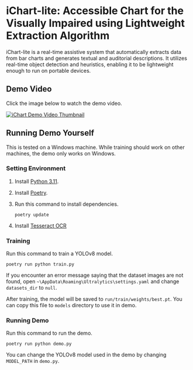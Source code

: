 # iChart-lite: Accessible Chart for the Visually Impaired using Lightweight Extraction Algorithm

iChart-lite is a real-time assistive system that automatically extracts data from bar charts and generates textual and auditorial descriptions. It utilizes real-time object detection and heuristics, enabling it to be lightweight enough to run on portable devices.

## Demo Video

Click the image below to watch the demo video.

[![iChart Demo Video Thumbnail](https://img.youtube.com/vi/jPnuxwI-Nys/0.jpg)](https://youtu.be/jPnuxwI-Nys)

## Running Demo Yourself

This is tested on a Windows machine. While training should work on other machines, the demo only works on Windows.

### Setting Environment

1. Install [Python 3.11](https://www.python.org/downloads/).

2. Install [Poetry](https://python-poetry.org/docs/#installation).

3. Run this command to install dependencies.

    ```console
    poetry update
    ```

4. Install [Tesseract OCR](https://tesseract-ocr.github.io/tessdoc/Installation.html)

### Training

Run this command to train a YOLOv8 model.

```console
poetry run python train.py
```

If you encounter an error message saying that the dataset images are not found, open `~\AppData\Roaming\Ultralytics\settings.yaml` and change `datasets_dir` to `null`.

After training, the model will be saved to `run/train/weights/best.pt`. You can copy this file to `models` directory to use it in demo.

### Running Demo

Run this command to run the demo.

```console
poetry run python demo.py
```

You can change the YOLOv8 model used in the demo by changing `MODEL_PATH` in `demo.py`.
